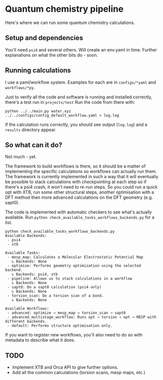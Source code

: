 # Quantum chemistry pipeline

Here's where we can run some quantum chemistry calculations. 

## Setup and dependencies

You'll need `psi4` and several others. Will create an env.yaml in time. Further explanations on what the other bits do - soon.

## Running calculations

I use a yaml/workflow system. Examples for each are in `configs/*yaml` and `workflows/*py`.

Just to verify all the code and software is running and installed correctly, there's a test run in `projects/test` Run the code from there with:

`python ../../main.py water.xyz ../../configs/config_default_workflow.yaml > log.log`

If the calculation runs correctly, you should see output (`log.log`) and a `results` directory appear.

## So what can it do?

Not much - yet.

The framework to build workflows is there, so it should be a matter of implementing the specific calculations so workflows can actually run them. The framework is currently implemented in such a way that it will eventually be possible to stack calculations with checkpointing at each step so if there's a psi4 crash, it won't need to re-run steps. So you could run a quick opt with XTB, run some other structural steps, another optimisation with a DFT method then more advanced calculations on the DFT geometry (e.g. sapt0).

The code is implemented with automatic checkers to see what's actually available. Run `python check_available_tasks_workflows_backends.py` for a list.

```
python check_available_tasks_workflows_backends.py 
Available Backends:
 - psi4
 - xtb

Available Tasks:
 - mesp_map: Calculates a Molecular Electrostatic Potential Map
   ↳ Backends: None
 - optimise: Performs geometry optimization using the selected backend.
   ↳ Backends: psi4, xtb
 - pipeline: Allows us to stack calculations in a workflow
   ↳ Backends: None
 - sapt0: Do a sapt0 calculation (psi4 only)
   ↳ Backends: None
 - torsion_scan: Do a torsion scan of a bond.
   ↳ Backends: None

Available Workflows:
 - advanced: optimize → mesp_map → torsion_scan → sapt0
 - advanced_multistage_workflow: Runs opt → torsion → opt → MESP with different backends.
 - default: Performs structure optimisation only.
```

If you want to register new workflows, you'll also need to do so with metadata to describe what it does.

## TODO

* Implement XTB and Orca API to give further options.
* Add all the common calculations (torsion scans, mesp maps, etc.)

